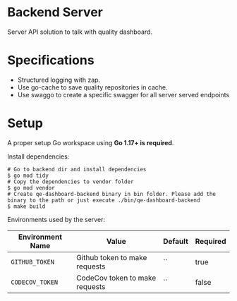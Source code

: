 # Backend Server
Server API solution to talk with quality dashboard.

# Specifications
* Structured logging with zap.
* Use go-cache to save quality repositories in cache.
* Use swaggo to create a specific swagger for all server served endpoints
# Setup

A proper setup Go workspace using **Go 1.17+ is required**.

Install dependencies:
```
# Go to backend dir and install dependencies
$ go mod tidy
# Copy the dependencies to vendor folder
$ go mod vendor
# Create qe-dashboard-backend binary in bin folder. Please add the binary to the path or just execute ./bin/qe-dashboard-backend
$ make build
```

Environments used by the server:

| Environment Name | Value | Default | Required |
| -- | -- | -- | -- |
| `GITHUB_TOKEN` | Github token to make requests | `` | true |
| `CODECOV_TOKEN` | CodeCov token to make requests | `` | false |
